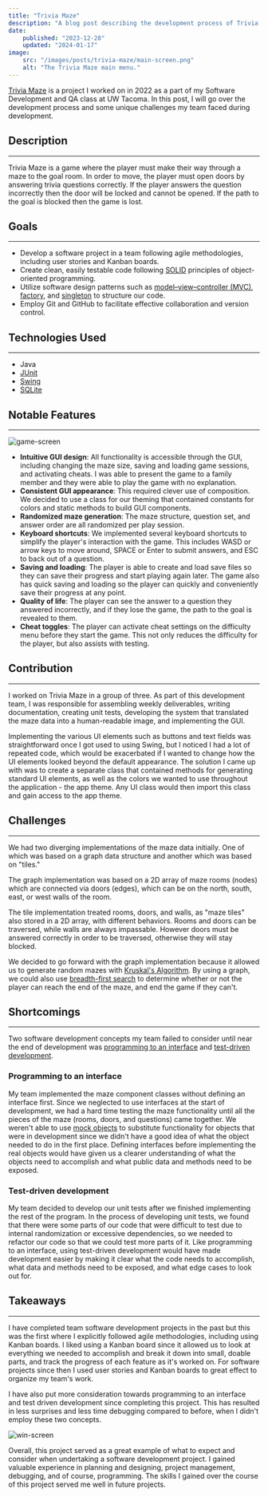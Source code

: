 ```yaml
---
title: "Trivia Maze"
description: "A blog post describing the development process of Trivia Maze, a game I worked on for my Software Development class."
date:
    published: "2023-12-28"
    updated: "2024-01-17"
image:
    src: "/images/posts/trivia-maze/main-screen.png"
    alt: "The Trivia Maze main menu."
---
```


[Trivia Maze](https://github.com/OtherAndrew/trivia-maze) is a project I worked on in 2022 as a part of my Software Development and QA class at UW Tacoma. In this post, I will go over the development process and some unique challenges my team faced during development.

## Description

---

Trivia Maze is a game where the player must make their way through a maze to the goal room. In order to move, the player must open doors by answering trivia questions correctly. If the player answers the question incorrectly then the door will be locked and cannot be opened. If the path to the goal is blocked then the game is lost.

## Goals

---

- Develop a software project in a team following agile methodologies, including user stories and Kanban boards.
- Create clean, easily testable code following [SOLID](https://en.wikipedia.org/wiki/SOLID) principles of object-oriented programming.
- Utilize software design patterns such as [model–view–controller (MVC)](https://en.wikipedia.org/wiki/Model–view–controller), [factory](https://en.wikipedia.org/wiki/Factory_method_pattern), and [singleton](https://en.wikipedia.org/wiki/Singleton_pattern) to structure our code.
- Employ Git and GitHub to facilitate effective collaboration and version control.

## Technologies Used

---

- Java
- [JUnit](https://junit.org/junit5/)
- [Swing](https://en.wikipedia.org/wiki/Swing_(Java))
- [SQLite](https://www.sqlite.org/index.html)

## Notable Features

---

![game-screen](/images/posts/trivia-maze/game-screen.png)

- **Intuitive GUI design**: All functionality is accessible through the GUI, including changing the maze size, saving and loading game sessions, and activating cheats. I was able to present the game to a family member and they were able to play the game with no explanation.
- **Consistent GUI appearance**: This required clever use of composition. We decided to use a class for our theming that contained constants for colors and static methods to build GUI components.
- **Randomized maze generation**: The maze structure, question set, and answer order are all randomized per play session.
- **Keyboard shortcuts**: We implemented several keyboard shortcuts to simplify the player's interaction with the game. This includes WASD or arrow keys to move around, SPACE or Enter to submit answers, and ESC to back out of a question.
- **Saving and loading**: The player is able to create and load save files so they can save their progress and start playing again later. The game also has quick saving and loading so the player can quickly and conveniently save their progress at any point.
- **Quality of life**: The player can see the answer to a question they answered incorrectly, and if they lose the game, the path to the goal is revealed to them.
- **Cheat toggles**: The player can activate cheat settings on the difficulty menu before they start the game. This not only reduces the difficulty for the player, but also assists with testing.

## Contribution

---

I worked on Trivia Maze in a group of three. As part of this development team, I was responsible for assembling weekly deliverables, writing documentation, creating unit tests, developing the system that translated the maze data into a human-readable image, and implementing the GUI.

Implementing the various UI elements such as buttons and text fields was straightforward once I got used to using Swing, but I noticed I had a lot of repeated code, which would be exacerbated if I wanted to change how the UI elements looked beyond the default appearance. The solution I came up with was to create a separate class that contained methods for generating standard UI elements, as well as the colors we wanted to use throughout the application - the app theme. Any UI class would then import this class and gain access to the app theme.

## Challenges

---

We had two diverging implementations of the maze data initially. One of which was based on a graph data structure and another which was based on "tiles."

The graph implementation was based on a 2D array of maze rooms (nodes) which are connected via doors (edges), which can be on the north, south, east, or west walls of the room.

The tile implementation treated rooms, doors, and walls, as "maze tiles" also stored in a 2D array, with different behaviors. Rooms and doors can be traversed, while walls are always impassable. However doors must be answered correctly in order to be traversed, otherwise they will stay blocked.

We decided to go forward with the graph implementation because it allowed us to generate random mazes with [Kruskal's Algorithm](https://en.wikipedia.org/wiki/Kruskal%27s_algorithm). By using a graph, we could also use [breadth-first search](https://en.wikipedia.org/wiki/Breadth-first_search) to determine whether or not the player can reach the end of the maze, and end the game if they can't.

## Shortcomings

---

Two software development concepts my team failed to consider until near the end of development was [programming to an interface](https://stackoverflow.com/a/383982) and [test-driven development](https://en.wikipedia.org/wiki/Test-driven_development).

### Programming to an interface

My team implemented the maze component classes without defining an interface first. Since we neglected to use interfaces at the start of development, we had a hard time testing the maze functionality until all the pieces of the maze (rooms, doors, and questions) came together. We weren't able to use [mock objects](https://en.wikipedia.org/wiki/Mock_object) to substitute functionality for objects that were in development since we didn't have a good idea of what the object needed to do in the first place. Defining interfaces before implementing the real objects would have given us a clearer understanding of what the objects need to accomplish and what public data and methods need to be exposed.

### Test-driven development

 My team decided to develop our unit tests after we finished implementing the rest of the program. In the process of developing unit tests, we found that there were some parts of our code that were difficult to test due to internal randomization or excessive dependencies, so we needed to refactor our code so that we could test more parts of it. Like programming to an interface, using test-driven development would have made development easier by making it clear what the code needs to accomplish, what data and methods need to be exposed, and what edge cases to look out for.

## Takeaways

---

I have completed team software development projects in the past but this was the first where I explicitly followed agile methodologies, including using Kanban boards. I liked using a Kanban board since it allowed us to look at everything we needed to accomplish and break it down into small, doable parts, and track the progress of each feature as it's worked on. For software projects since then I used user stories and Kanban boards to great effect to organize my team's work.

I have also put more consideration towards programming to an interface and test driven development since completing this project. This has resulted in less surprises and less time debugging compared to before, when I didn't employ these two concepts.

![win-screen](/images/posts/trivia-maze/win-screen.png)

Overall, this project served as a great example of what to expect and consider when undertaking a software development project. I gained valuable experience in planning and designing, project management, debugging, and of course, programming. The skills I gained over the course of this project served me well in future projects.
